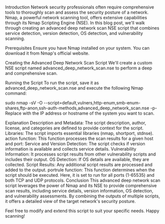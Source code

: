 Introduction
Network security professionals often require comprehensive tools to thoroughly scan and assess the security posture of a network. Nmap, a powerful network scanning tool, offers extensive capabilities through its Nmap Scripting Engine (NSE). In this blog post, we'll walk through creating an advanced deep network scan NSE script that combines service detection, version detection, OS detection, and vulnerability scanning.

Prerequisites
Ensure you have Nmap installed on your system. You can download it from Nmap's official website.

Creating the Advanced Deep Network Scan Script
We'll create a custom NSE script named advanced_deep_network_scan.nse to perform a deep and comprehensive scan.

Running the Script
To run the script, save it as advanced_deep_network_scan.nse and execute the following Nmap command:

sudo nmap -sV -O --script=default,vulners,http-enum,smb-enum-shares,ftp-anon,ssh-auth-methods,advanced_deep_network_scan.nse -p- <target>
Replace <target> with the IP address or hostname of the system you want to scan.

Explanation
Description and Metadata: The script description, author, license, and categories are defined to provide context for the script.
Libraries: The script imports essential libraries (nmap, shortport, stdnse).
action function: This function processes the scan results for a given host and port:
Service and Version Detection: The script checks if version information is available and collects service details.
Vulnerability Information: It processes script results from other vulnerability scripts and includes their output.
OS Detection: If OS details are available, they are collected.
Script Results: Any additional script results are processed and added to the output.
portrule function: This function determines when the script should be executed. Here, it is set to run for all ports (1-65535) and both TCP and UDP protocols.
Conclusion
This advanced deep network scan script leverages the power of Nmap and its NSE to provide comprehensive scan results, including service details, version information, OS detection, and vulnerability assessments. By combining the outputs of multiple scripts, it offers a detailed view of the target network's security posture.

Feel free to modify and extend this script to suit your specific needs. Happy scanning!


